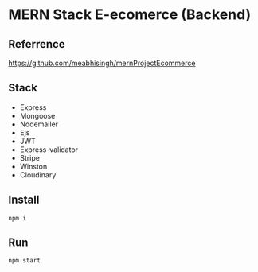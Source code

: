 # MERN Stack E-ecomerce (Backend)

## Referrence

https://github.com/meabhisingh/mernProjectEcommerce

## Stack

- Express
- Mongoose
- Nodemailer
- Ejs
- JWT
- Express-validator
- Stripe
- Winston
- Cloudinary

## Install

```shell
npm i
```

## Run

```shell
npm start
```
